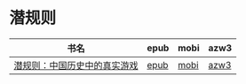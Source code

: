 # 潜规则

| 书名 | epub | mobi | azw3 |
| --- | --- | --- | --- |
| [潜规则：中国历史中的真实游戏](http://ct.dalanmei.com/f/31084289-571787731-2adc8b) | [epub](http://ct.dalanmei.com/f/31084289-571787731-2adc8b) | [mobi](http://ct.dalanmei.com/f/31084289-571454622-248a5d) | [azw3](http://ct.dalanmei.com/f/31084289-571888401-c93c43) |
